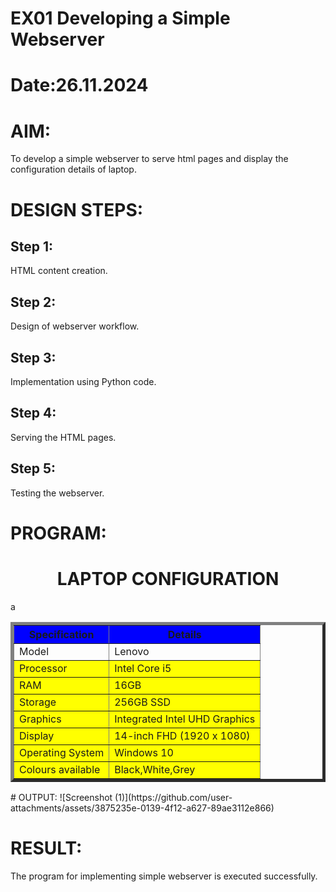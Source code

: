 # EX01 Developing a Simple Webserver

# Date:26.11.2024
# AIM:
To develop a simple webserver to serve html pages and display the configuration details of laptop.

# DESIGN STEPS:
## Step 1:
HTML content creation.

## Step 2:
Design of webserver workflow.

## Step 3:
Implementation using Python code.

## Step 4:
Serving the HTML pages.

## Step 5:
Testing the webserver.

# PROGRAM:
<!doctype html>
<html>
<head>
<title>Web Server</title>
</head>
<body>
<h1><center>LAPTOP CONFIGURATION</center></h1>
   <table border="5" cellpadding="20" align="center">
        <tr>
            <th bgcolor="blue">Specification</th>
            <th bgcolor="blue">Details</th>
        </tr>
            <td>Model</td>
            <td>Lenovo</td>
        </tr>
        <tr bgcolor="yellow">
            <td>Processor</td>
            <td>Intel Core i5</td>
        </tr>
        <tr bgcolor="yellow">
            <td>RAM</td>
            <td>16GB</td>
        </tr>
        <tr bgcolor="yellow">
            <td>Storage</td>a
            <td>256GB SSD</td>
        </tr>
        <tr bgcolor="yellow" >
            <td>Graphics</td>
            <td>Integrated Intel UHD Graphics</td>
        </tr>
        <tr bgcolor="yellow">
            <td>Display</td>
            <td>14-inch FHD (1920 x 1080)</td>
        </tr>
        <tr bgcolor="yellow">
            <td>Operating System</td>
            <td>Windows 10</td>
        </tr>
        <tr bgcolor="yellow">
            <td>Colours available</td>
            <td>Black,White,Grey</td>
        </tr>
    </table>
</body>
</html>
# OUTPUT:
![Screenshot (1)](https://github.com/user-attachments/assets/3875235e-0139-4f12-a627-89ae3112e866)

# RESULT:
The program for implementing simple webserver is executed successfully.
